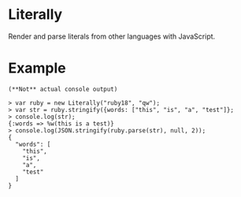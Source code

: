 # Literally

Render and parse literals from other languages with JavaScript.

# Example

    (**Not** actual console output)

    > var ruby = new Literally("ruby18", "qw");
    > var str = ruby.stringify({words: ["this", "is", "a", "test"]};
    > console.log(str);
    {:words => %w(this is a test)}
    > console.log(JSON.stringify(ruby.parse(str), null, 2));
    {
      "words": [
        "this",
        "is",
        "a",
        "test"
      ]
    }
